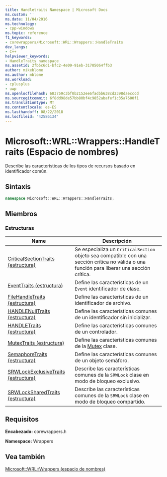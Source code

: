 ```yaml
---
title: Handletraits Namespace | Microsoft Docs
ms.custom: ''
ms.date: 11/04/2016
ms.technology:
- cpp-windows
ms.topic: reference
f1_keywords:
- corewrappers/Microsoft::WRL::Wrappers::HandleTraits
dev_langs:
- C++
helpviewer_keywords:
- HandleTraits namespace
ms.assetid: 2fb5c6d1-bfc2-4e09-91eb-31705064ffb3
author: mikeblome
ms.author: mblome
ms.workload:
- cplusplus
- uwp
ms.openlocfilehash: 683759c3bf0b2152ee6fadbb638cd2398daecccd
ms.sourcegitcommit: 6f8dd98de57bb80bf4c9852abafef1c35a7600f1
ms.translationtype: MT
ms.contentlocale: es-ES
ms.lasthandoff: 08/22/2018
ms.locfileid: "42586134"
---
```

# <a name="microsoftwrlwrappershandletraits-namespace"></a>Microsoft::WRL::Wrappers::HandleTraits (Espacio de nombres)

Describe las características de los tipos de recursos basado en identificador común.

## <a name="syntax"></a>Sintaxis

```cpp
namespace Microsoft::WRL::Wrappers::HandleTraits;
```

## <a name="members"></a>Miembros

### <a name="structures"></a>Estructuras

|Name|Descripción|
|----------|-----------------|
|[CriticalSectionTraits (estructura)](../windows/criticalsectiontraits-structure.md)|Se especializa un `CriticalSection` objeto sea compatible con una sección crítica no válida o una función para liberar una sección crítica.|
|[EventTraits (estructura)](../windows/eventtraits-structure.md)|Define las características de un `Event` identificador de clase.|
|[FileHandleTraits (estructura)](../windows/filehandletraits-structure.md)|Define las características de un identificador de archivo.|
|[HANDLENullTraits (estructura)](../windows/handlenulltraits-structure.md)|Define las características comunes de un identificador sin inicializar.|
|[HANDLETraits (estructura)](../windows/handletraits-structure.md)|Define las características comunes de un controlador.|
|[MutexTraits (estructura)](../windows/mutextraits-structure.md)|Define las características comunes de la [Mutex](../windows/mutex-class1.md) clase.|
|[SemaphoreTraits (estructura)](../windows/semaphoretraits-structure.md)|Define las características comunes de un objeto semáforo.|
|[SRWLockExclusiveTraits (estructura)](../windows/srwlockexclusivetraits-structure.md)|Describe las características comunes de la `SRWLock` clase en modo de bloqueo exclusivo.|
|[SRWLockSharedTraits (estructura)](../windows/srwlocksharedtraits-structure.md)|Describe las características comunes de la `SRWLock` clase en modo de bloqueo compartido.|

## <a name="requirements"></a>Requisitos

**Encabezado:** corewrappers.h

**Namespace:** Wrappers

## <a name="see-also"></a>Vea también

[Microsoft::WRL::Wrappers (espacio de nombres)](../windows/microsoft-wrl-wrappers-namespace.md)